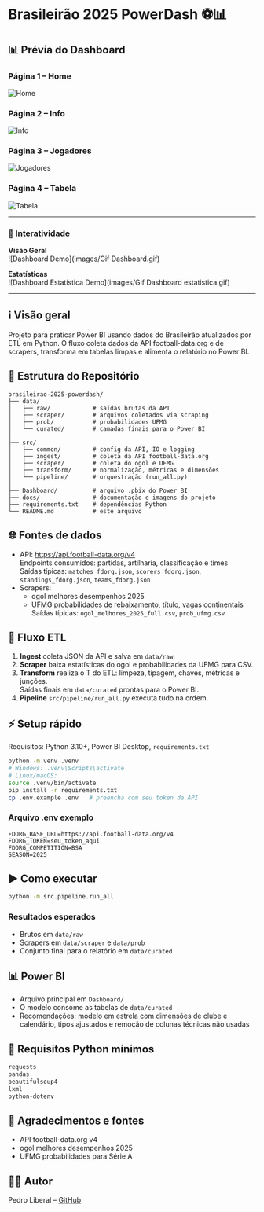 # Brasileirão 2025 PowerDash ⚽📊

## 📊 Prévia do Dashboard

### Página 1 – Home
![Home](images/Home.png)

### Página 2 – Info
![Info](images/Info.png)

### Página 3 – Jogadores
![Jogadores](images/Jogadores.png)

### Página 4 – Tabela
![Tabela](images/Tabela.png)

---

### 🎥 Interatividade

**Visão Geral**  
![Dashboard Demo](images/Gif Dashboard.gif)

**Estatísticas**  
![Dashboard Estatística Demo](images/Gif Dashboard estatistica.gif)

---

## ℹ️ Visão geral
Projeto para praticar Power BI usando dados do Brasileirão atualizados por ETL em Python. O fluxo coleta dados da API football-data.org e de scrapers, transforma em tabelas limpas e alimenta o relatório no Power BI.

## 📂 Estrutura do Repositório

```
brasileirao-2025-powerdash/
├── data/
│   ├── raw/            # saídas brutas da API
│   ├── scraper/        # arquivos coletados via scraping
│   ├── prob/           # probabilidades UFMG
│   └── curated/        # camadas finais para o Power BI
│
├── src/
│   ├── common/         # config da API, IO e logging
│   ├── ingest/         # coleta da API football-data.org
│   ├── scraper/        # coleta do ogol e UFMG
│   ├── transform/      # normalização, métricas e dimensões
│   └── pipeline/       # orquestração (run_all.py)
│
├── Dashboard/          # arquivo .pbix do Power BI
├── docs/               # documentação e imagens do projeto
├── requirements.txt    # dependências Python
└── README.md           # este arquivo
```

## 🌐 Fontes de dados
- API: https://api.football-data.org/v4  
  Endpoints consumidos: partidas, artilharia, classificação e times  
  Saídas típicas: `matches_fdorg.json`, `scorers_fdorg.json`, `standings_fdorg.json`, `teams_fdorg.json`
- Scrapers:
  - ogol melhores desempenhos 2025  
  - UFMG probabilidades de rebaixamento, título, vagas continentais  
  Saídas típicas: `ogol_melhores_2025_full.csv`, `prob_ufmg.csv`

## 🔄 Fluxo ETL
1. **Ingest** coleta JSON da API e salva em `data/raw`.  
2. **Scraper** baixa estatísticas do ogol e probabilidades da UFMG para CSV.  
3. **Transform** realiza o T do ETL: limpeza, tipagem, chaves, métricas e junções.  
   Saídas finais em `data/curated` prontas para o Power BI.  
4. **Pipeline** `src/pipeline/run_all.py` executa tudo na ordem.

## ⚡ Setup rápido
Requisitos: Python 3.10+, Power BI Desktop, `requirements.txt`
```bash
python -m venv .venv
# Windows: .venv\Scripts\activate
# Linux/macOS:
source .venv/bin/activate
pip install -r requirements.txt
cp .env.example .env   # preencha com seu token da API
```

### Arquivo .env exemplo
```env
FDORG_BASE_URL=https://api.football-data.org/v4
FDORG_TOKEN=seu_token_aqui
FDORG_COMPETITION=BSA
SEASON=2025
```

## ▶️ Como executar
```bash
python -m src.pipeline.run_all
```

### Resultados esperados
- Brutos em `data/raw`
- Scrapers em `data/scraper` e `data/prob`
- Conjunto final para o relatório em `data/curated`

## 📊 Power BI
- Arquivo principal em `Dashboard/`
- O modelo consome as tabelas de `data/curated`
- Recomendações: modelo em estrela com dimensões de clube e calendário, tipos ajustados e remoção de colunas técnicas não usadas

## 🐍 Requisitos Python mínimos
```txt
requests
pandas
beautifulsoup4
lxml
python-dotenv
```

## 🙏 Agradecimentos e fontes
- API football-data.org v4
- ogol melhores desempenhos 2025
- UFMG probabilidades para Série A

## 👨‍💻 Autor

Pedro Liberal – [GitHub](https://github.com/pedrinhenrik)
